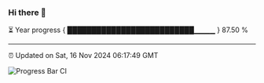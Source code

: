 ### Hi there 👋

⏳ Year progress { ██████████████████████████▁▁▁▁ } 87.50 %

---

⏰ Updated on Sat, 16 Nov 2024 06:17:49 GMT

![Progress Bar CI](https://github.com/liununu/liununu/workflows/Progress%20Bar%20CI/badge.svg)
